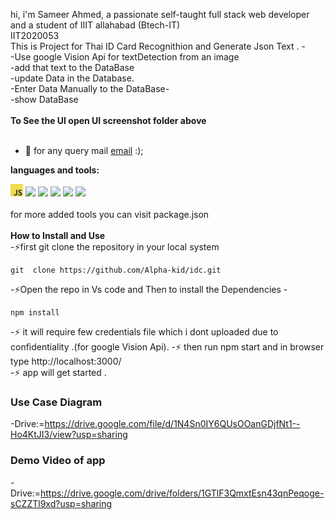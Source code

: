 hi, i'm Sameer Ahmed, a passionate self-taught full stack web developer and a student of IIIT allahabad (Btech-IT)<br>
IIT2020053<br>
This is Project for Thai ID Card Recognithion and Generate Json Text . -<br>
-Use google Vision Api for textDetection from an image<br>
-add that text to the DataBase <br>
-update Data in the Database.<br>
-Enter Data Manually to the DataBase-<br>
-show DataBase<br><br>
**To See the UI open UI screenshot folder above**<br><br>

  

- 💬  for any query mail [email](mailto:iit2020053@iiita.ac.in) :);

**languages and tools:**  

<code><img height="20" src="https://raw.githubusercontent.com/github/explore/80688e429a7d4ef2fca1e82350fe8e3517d3494d/topics/javascript/javascript.png"></code>
<code><img height="20" src="https://upload.wikimedia.org/wikipedia/commons/thumb/6/61/HTML5_logo_and_wordmark.svg/800px-HTML5_logo_and_wordmark.svg.png"></code>
<code><img height="20" src="https://upload.wikimedia.org/wikipedia/commons/d/d9/Node.js_logo.svg"></code>
<code><img height="20" src="https://upload.wikimedia.org/wikipedia/commons/9/93/MongoDB_Logo.svg"></code>
<code><img height="20" src="https://www.simpleocr.com/wp-content/uploads/2022/04/google_vision_cloud_ocr_api.jpg"></code>
<code><img height="20" src="https://upload.wikimedia.org/wikipedia/commons/thumb/d/d5/CSS3_logo_and_wordmark.svg/800px-CSS3_logo_and_wordmark.svg.png"></code><br>
<br>
for more added tools you can visit package.json
<br>
<br>
**How to Install and Use**<br>
-⚡first git clone the repository in your local system<br>
```
git  clone https://github.com/Alpha-kid/idc.git
```
-⚡Open the repo in Vs code  and Then to install the Dependencies -
```
npm install
```
-⚡ it will require few credentials file which i dont uploaded due to confidentiality .(for google Vision Api).
-⚡ then run npm start and in browser type http://localhost:3000/<br>
-⚡ app will get started .<br>

### Use Case Diagram<br>
-Drive:=https://drive.google.com/file/d/1N4Sn0IY6QUsOOanGDjfNt1--Ho4KtJI3/view?usp=sharing
### Demo Video of app<br>
-Drive:=https://drive.google.com/drive/folders/1GTlF3QmxtEsn43qnPeqoge-sCZZTl9xd?usp=sharing



